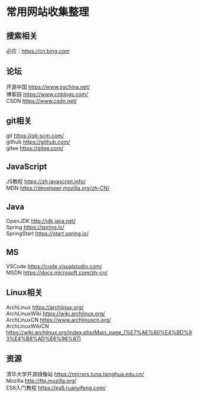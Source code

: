 # 常用网站收集整理

## 搜索相关
必应：https://cn.bing.com

## 论坛
开源中国 https://www.oschina.net/</br>
博客园 https://www.cnblogs.com/</br>
CSDN https://www.csdn.net/</br>

## git相关
git https://git-scm.com/</br>
github https://github.com/</br>
gitee https://gitee.com/</br>

## JavaScript
JS教程 https://zh.javascript.info/</br>
MDN https://developer.mozilla.org/zh-CN/</br>

## Java
OpenJDK http://jdk.java.net/</br>
Spring https://spring.io/</br>
SpringStart https://start.spring.io/</br>

## MS
VSCode https://code.visualstudio.com/</br>
MSDN https://docs.microsoft.com/zh-cn/</br>

## Linux相关
ArchLinux https://archlinux.org/</br>
ArchLinuxWiki https://wiki.archlinux.org/</br>
ArchLinuxCN https://www.archlinuxcn.org/</br>
ArchLinuxWikiCN https://wiki.archlinux.org/index.php/Main_page_(%E7%AE%80%E4%BD%93%E4%B8%AD%E6%96%87)</br>

## 资源
清华大学开源镜像站 https://mirrors.tuna.tsinghua.edu.cn/</br>
Mozilla http://ftp.mozilla.org/</br>
ES6入门教程 https://es6.ruanyifeng.com/</br>
